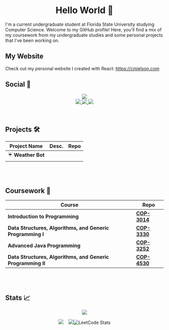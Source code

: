 <h1 align=center> Hello World &#128075 </h1>
<div>


 I'm a current undergraduate student at Florida State University studying Computer Science. Welcome to my GitHub profile! Here, you'll find a mix of my coursework from my undergraduate studies and some personal projects that I've been working on.
## My Website

Check out my personal website I created with React: https://cjnielson.com



## Social 📱
<div align=center>
<a  href="https://github.com/chrisjnielson44">
        <img src="https://github-stats-alpha.vercel.app/api?username=chrisjnielson44&cc=22272e&tc=37BCF6&ic=fff&bc=0000">
</a> 
</div>

<div align=center>
<a  href="https://www.linkedin.com/in/christopherjnielson/">
        <img src="https://img.shields.io/badge/LinkedIn-0077B5?style=for-the-badge&logo=linkedin&logoColor=white" />   
</a>

<a  href="mailto:cjnielson44@gmail.com">
        <img src="https://img.shields.io/badge/Gmail-D14836?style=for-the-badge&logo=gmail&logoColor=white" />
</a>

<a  href="https://twitter.com/chrisjnielson">
        <img src="https://img.shields.io/badge/Twitter-1DA1F2?style=for-the-badge&logo=twitter&logoColor=white" />
</a>
</div>
<br></br>

## Projects  🛠️
<div align=center>

| Project Name | Desc. | Repo |
|---|---|---|
|☔️ **Weather Bot**| | |


</div>
<br></br>

## Coursework 📝

<div align=center>

| Course | Repo |
|---|---|
|**Introduction to Programming** | [**COP-3014**](https://github.com/chrisjnielson44/COP-3014)|
|**Data Structures, Algorithms, and Generic Programming I**| [**COP-3330**](https://github.com/chrisjnielson44/COP-3330)|
|**Advanced Java Programming**| [**COP-3252**](https://github.com/chrisjnielson44/COP-3252)|
|**Data Structures, Algorithms, and Generic Programming II**| [**COP-4530**](https://github.com/chrisjnielson44/COP-4530)|

</div>
<br></br>

## Stats 📈
<div align=center>

![](http://github-profile-summary-cards.vercel.app/api/cards/profile-details?username=chrisjnielson44&theme=dark) 
</div>

<div align=center>

![](http://github-profile-summary-cards.vercel.app/api/cards/repos-per-language?username=chrisjnielson44&theme=dark)&nbsp;&nbsp;&nbsp;&nbsp;![](http://github-profile-summary-cards.vercel.app/api/cards/most-commit-language?username=chrisjnielson44&theme=dark)![LeetCode Stats](https://leetcard.jacoblin.cool/chrisjnielson44?theme=nord&font=Abel)

</div>
<br></br>

